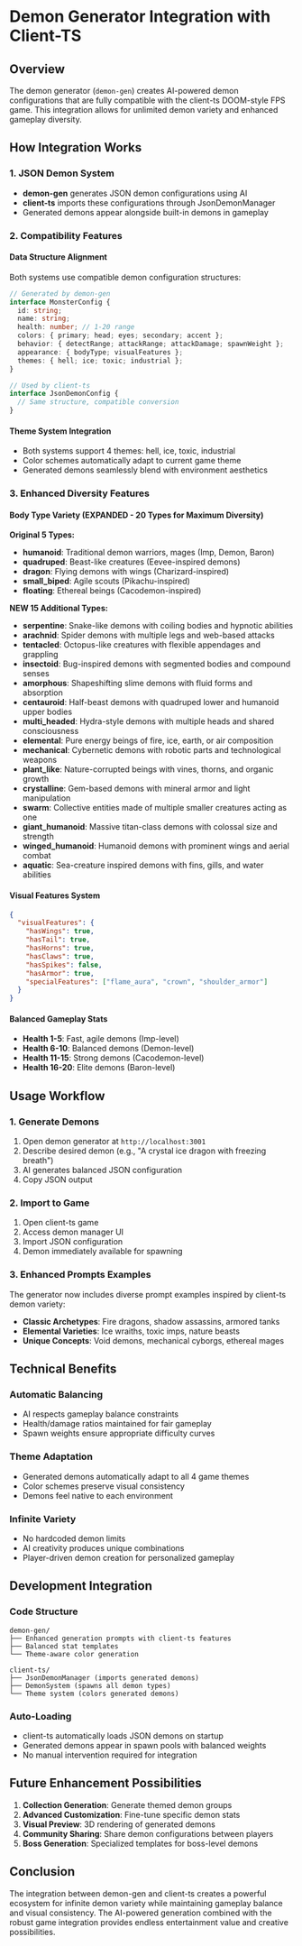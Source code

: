 # Demon Generator Integration with Client-TS

## Overview

The demon generator (`demon-gen`) creates AI-powered demon configurations that are fully compatible with the client-ts DOOM-style FPS game. This integration allows for unlimited demon variety and enhanced gameplay diversity.

## How Integration Works

### 1. JSON Demon System

- **demon-gen** generates JSON demon configurations using AI
- **client-ts** imports these configurations through JsonDemonManager
- Generated demons appear alongside built-in demons in gameplay

### 2. Compatibility Features

#### Data Structure Alignment

Both systems use compatible demon configuration structures:

```typescript
// Generated by demon-gen
interface MonsterConfig {
  id: string;
  name: string;
  health: number; // 1-20 range
  colors: { primary; head; eyes; secondary; accent };
  behavior: { detectRange; attackRange; attackDamage; spawnWeight };
  appearance: { bodyType; visualFeatures };
  themes: { hell; ice; toxic; industrial };
}

// Used by client-ts
interface JsonDemonConfig {
  // Same structure, compatible conversion
}
```

#### Theme System Integration

- Both systems support 4 themes: hell, ice, toxic, industrial
- Color schemes automatically adapt to current game theme
- Generated demons seamlessly blend with environment aesthetics

### 3. Enhanced Diversity Features

#### Body Type Variety (EXPANDED - 20 Types for Maximum Diversity)

**Original 5 Types:**

- **humanoid**: Traditional demon warriors, mages (Imp, Demon, Baron)
- **quadruped**: Beast-like creatures (Eevee-inspired demons)
- **dragon**: Flying demons with wings (Charizard-inspired)
- **small_biped**: Agile scouts (Pikachu-inspired)
- **floating**: Ethereal beings (Cacodemon-inspired)

**NEW 15 Additional Types:**

- **serpentine**: Snake-like demons with coiling bodies and hypnotic abilities
- **arachnid**: Spider demons with multiple legs and web-based attacks
- **tentacled**: Octopus-like creatures with flexible appendages and grappling
- **insectoid**: Bug-inspired demons with segmented bodies and compound senses
- **amorphous**: Shapeshifting slime demons with fluid forms and absorption
- **centauroid**: Half-beast demons with quadruped lower and humanoid upper bodies
- **multi_headed**: Hydra-style demons with multiple heads and shared consciousness
- **elemental**: Pure energy beings of fire, ice, earth, or air composition
- **mechanical**: Cybernetic demons with robotic parts and technological weapons
- **plant_like**: Nature-corrupted beings with vines, thorns, and organic growth
- **crystalline**: Gem-based demons with mineral armor and light manipulation
- **swarm**: Collective entities made of multiple smaller creatures acting as one
- **giant_humanoid**: Massive titan-class demons with colossal size and strength
- **winged_humanoid**: Humanoid demons with prominent wings and aerial combat
- **aquatic**: Sea-creature inspired demons with fins, gills, and water abilities

#### Visual Features System

```json
{
  "visualFeatures": {
    "hasWings": true,
    "hasTail": true,
    "hasHorns": true,
    "hasClaws": true,
    "hasSpikes": false,
    "hasArmor": true,
    "specialFeatures": ["flame_aura", "crown", "shoulder_armor"]
  }
}
```

#### Balanced Gameplay Stats

- **Health 1-5**: Fast, agile demons (Imp-level)
- **Health 6-10**: Balanced demons (Demon-level)
- **Health 11-15**: Strong demons (Cacodemon-level)
- **Health 16-20**: Elite demons (Baron-level)

## Usage Workflow

### 1. Generate Demons

1. Open demon generator at `http://localhost:3001`
2. Describe desired demon (e.g., "A crystal ice dragon with freezing breath")
3. AI generates balanced JSON configuration
4. Copy JSON output

### 2. Import to Game

1. Open client-ts game
2. Access demon manager UI
3. Import JSON configuration
4. Demon immediately available for spawning

### 3. Enhanced Prompts Examples

The generator now includes diverse prompt examples inspired by client-ts demon variety:

- **Classic Archetypes**: Fire dragons, shadow assassins, armored tanks
- **Elemental Varieties**: Ice wraiths, toxic imps, nature beasts
- **Unique Concepts**: Void demons, mechanical cyborgs, ethereal mages

## Technical Benefits

### Automatic Balancing

- AI respects gameplay balance constraints
- Health/damage ratios maintained for fair gameplay
- Spawn weights ensure appropriate difficulty curves

### Theme Adaptation

- Generated demons automatically adapt to all 4 game themes
- Color schemes preserve visual consistency
- Demons feel native to each environment

### Infinite Variety

- No hardcoded demon limits
- AI creativity produces unique combinations
- Player-driven demon creation for personalized gameplay

## Development Integration

### Code Structure

```
demon-gen/
├── Enhanced generation prompts with client-ts features
├── Balanced stat templates
└── Theme-aware color generation

client-ts/
├── JsonDemonManager (imports generated demons)
├── DemonSystem (spawns all demon types)
└── Theme system (colors generated demons)
```

### Auto-Loading

- client-ts automatically loads JSON demons on startup
- Generated demons appear in spawn pools with balanced weights
- No manual intervention required for integration

## Future Enhancement Possibilities

1. **Collection Generation**: Generate themed demon groups
2. **Advanced Customization**: Fine-tune specific demon stats
3. **Visual Preview**: 3D rendering of generated demons
4. **Community Sharing**: Share demon configurations between players
5. **Boss Generation**: Specialized templates for boss-level demons

## Conclusion

The integration between demon-gen and client-ts creates a powerful ecosystem for infinite demon variety while maintaining gameplay balance and visual consistency. The AI-powered generation combined with the robust game integration provides endless entertainment value and creative possibilities.
